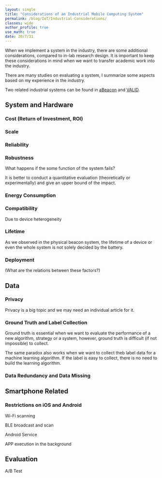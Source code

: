 ```yaml
---
layout: single
title: "Considerations of an Industrial Mobile Computing System"
permalink: /blog/IoT/Industrial-Considerations/
classes: wide
author_profile: true
use_math: true
date: 20/7/31
---
```


When we implement a system in the industry, there are some additional considerations, compared to in-lab research design. It is important to keep these considerations in mind when we want to transfer academic work into the industry.

There are many studies on evaluating a system, I summarize some aspects based on my experience in the industry.

Two related industrial systems can be found in [aBeacon](https://www.usenix.org/system/files/nsdi21spring-ding.pdf) and [VALID](https://dl.acm.org/doi/pdf/10.1145/3452296.3472911).

## System and Hardware 

### Cost (Return of Investment, ROI)

### Scale

### Reliability

### Robustness

What happens if the some function of the system fails? 

It is better to conduct a quantitative evaluation (theoretically or experimentally) and give an upper bound of the impact.

### Energy Consumption

### Compatibility

Due to device heterogeneity

### Lifetime

As we observed in the physical beacon system, the lifetime of a device or even the whole system is not solely decided by the battery.

### Deployment



(What are the relations between these factors?)



## Data

### Privacy

Privacy is a big topic and we may need an individual article for it.

### Ground Truth and Label Collection

Ground truth is essential when we want to evaluate the performance of a new algorithm, strategy or a system, however, ground truth is difficult (if not impossible) to collect.

The same paradox also works when we want to collect theb label data for a machine learning algorithm. If the label is easy to collect, there is no need to build the learning algorithm.

### Data Redundancy and Data Missing


## Smartphone Related

### Restrictions on iOS and Android

Wi-Fi scanning

BLE broadcast and scan

Android Service

APP execution in the background



## Evaluation

A/B Test